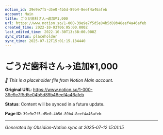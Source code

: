 ```yaml
---
notion_id: 39e9e7f5-d5e0-4b5d-89b4-8eef4a46afeb
account: Main
title: ごうだ歯科さん→追加¥1,000
url: https://www.notion.so/1-000-39e9e7f5d5e04b5d89b48eef4a46afeb
created_time: 2022-10-03T06:05:00.000Z
last_edited_time: 2022-10-30T13:38:00.000Z
sync_status: placeholder
sync_time: 2025-07-12T15:01:15.134440
---
```


# ごうだ歯科さん→追加¥1,000

*🔄 This is a placeholder file from Notion Main account.*

**Original URL**: https://www.notion.so/1-000-39e9e7f5d5e04b5d89b48eef4a46afeb

**Status**: Content will be synced in a future update.

**Page ID**: `39e9e7f5-d5e0-4b5d-89b4-8eef4a46afeb`

---

*Generated by Obsidian-Notion sync at 2025-07-12 15:01:15*
